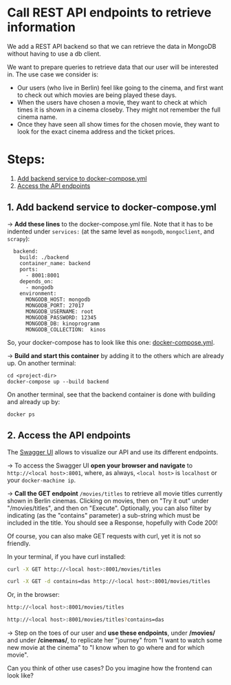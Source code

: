 # Call REST API endpoints to retrieve information

We add a REST API backend so that we can retrieve the data in MongoDB without having to use a db client. 

We want to prepare queries to retrieve data that our user will be interested in. The use case we consider is:
* Our users (who live in Berlin) feel like going to the cinema, and first want to check out which movies are being played these days.
* When the users have chosen a movie, they want to check at which times it is shown in a cinema closeby. They might not remember the full cinema name.
* Once they have seen all show times for the chosen movie, they want to look for the exact cinema address and the ticket prices.


# Steps:

1. [Add backend service to docker-compose.yml](#step1)
2. [Access the API endpoints](#step2)


## 1. Add backend service to docker-compose.yml <a name="step1"></a>

&#8594; **Add these lines** to the docker-compose.yml file. Note that it has to be indented under `services:` (at the same level as `mongodb`, `mongoclient`, and `scrapy`):

```
  backend:
    build: ./backend
    container_name: backend
    ports:
      - 8001:8001
    depends_on:
      - mongodb
    environment:
      MONGODB_HOST: mongodb
      MONGODB_PORT: 27017
      MONGODB_USERNAME: root
      MONGODB_PASSWORD: 12345
      MONGODB_DB: kinoprogramm
      MONGODB_COLLECTION:  kinos
```

So, your docker-compose has to look like this one: [docker-compose.yml](docker-compose.yml).

&#8594; **Build and start this container** by adding it to the others which are already up. On another terminal:

```
cd <project-dir>
docker-compose up --build backend
```

On another terminal, see that the backend container is done with building and already up by:

```
docker ps
```


## 2. Access the API endpoints <a name="step2"></a>

The [Swagger UI](https://flask-restplus.readthedocs.io/en/stable/swagger.html) allows to visualize our API and use its different endpoints.

&#8594; To access the Swagger UI **open your browser and navigate** to `http://<local host>:8001`, where, as always, `<local host>` is `localhost` or your `docker-machine ip`.

&#8594; **Call the GET endpoint** `/movies/titles` to retrieve all movie titles currently shown in Berlin cinemas. Clicking on movies, then on "Try it out" under "/movies/titles", and then on "Execute". Optionally, you can also filter by indicating (as the "contains" parameter) a sub-string which must be included in the title. You should see a Response, hopefully with Code 200!

Of course, you can also make GET requests with curl, yet it is not so friendly. 

In your terminal, if you have curl installed:

```bash
curl -X GET http://<local host>:8001/movies/titles

curl -X GET -d contains=das http://<local host>:8001/movies/titles
```

Or, in the browser:

```bash
http://<local host>:8001/movies/titles

http://<local host>:8001/movies/titles?contains=das
```

&#8594; Step on the toes of our user and **use these endpoints**, under **/movies/** and under **/cinemas/**, to replicate her "journey" from "I want to watch some new movie at the cinema" to "I know when to go where and for which movie".

Can you think of other use cases? Do you imagine how the frontend can look like?
